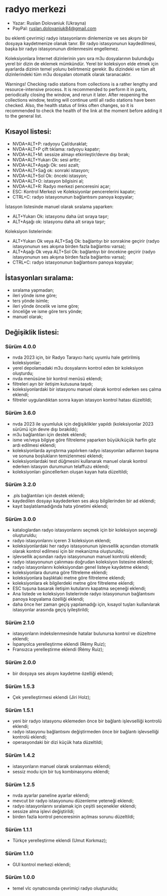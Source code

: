 # radyo merkezi

* Yazar: Ruslan Dolovaniuk (Ukrayna)
* PayPal: ruslan.dolovaniuk84@gmail.com

bu eklenti çevrimiçi radyo istasyonlarını dinlemenize ve ses akışını bir dosyaya kaydetmenize olanak tanır.
Bir radyo istasyonunun kaydedilmesi, başka bir radyo istasyonunun dinlenmesini engellemez.

Koleksiyonlara İnternet dizinlerinin yanı sıra m3u dosyalarının bulunduğu yerel bir dizin de eklemek mümkündür.
Yerel bir koleksiyon elde etmek için ayarlarda dizinin temel yolunu belirtmeniz gerekir.
Bu dizindeki ve tüm alt dizinlerindeki tüm m3u dosyaları otomatik olarak taranacaktır.

Warnings!
Checking radio stations from collections is a rather lengthy and resource-intensive process.
It is recommended to perform it in parts, periodically closing the window, and rerun it later.
After reopening the collections window, testing will continue until all radio stations have been checked.
Also, the health status of links often changes, so it is recommended to check the health of the link at the moment before adding it to the general list.


## Kısayol listesi:

* NVDA+ALT+P: radyoyu Çal/duraklat;
* NVDA+ALT+P çift tıklama: radyoyu kapatır;
* NVDA+ALT+M: sessize almayı etkinleştir/devre dışı bırak;
* NVDA+ALT+Yukarı Ok: sesi arttır;
* NVDA+ALT+Aşağı Ok: sesi azalt;
* NVDA+ALT+Sağ ok: sonraki istasyon;
* NVDA+ALT+Sol Ok: önceki istasyon;
* NVDA+ALT+O: istasyon bilgisini al;
* NVDA+ALT+R: Radyo merkezi penceresini açar;
* ESC: Kontrol Merkezi ve Koleksiyonlar pencerelerini kapatır;
* CTRL+C: radyo istasyonunun bağlantısını panoya kopyalar;

İstasyon listesinde manuel olarak sıralama yaparken:
* ALT+Yukarı Ok: istasyonu daha üst sıraya taşır;
* ALT+Aşağı ok: istasyonu daha alt sıraya taşır;

Koleksiyon listelerinde:
* ALT+Yukarı Ok veya ALT+Sağ Ok: bağlantıyı bir sonrakine geçirir (radyo istasyonunun ses akışına birden fazla bağlantısı varsa);
* ALT+Aşağı Ok veya ALT+Sol Ok: bağlantıyı bir öncekine geçirir (radyo istasyonunun ses akışına birden fazla bağlantısı varsa);
* CTRL+C: radyo istasyonunun bağlantısını panoya kopyalar;

## İstasyonları sıralama:
* sıralama yapmadan;
* ileri yönde isme göre;
* ters yönde isimle;
* ileri yönde öncelik ve isme göre;
* önceliğe ve isme göre ters yönde;
* manuel olarak;

## Değişiklik listesi:
### Sürüm 4.0.0
* nvda 2023 için, bir Radyo Tarayıcı hariç uyumlu hale getirilmiş koleksiyonlar;
* yerel depolamadaki m3u dosyalarını kontrol eden bir koleksiyon oluşturdu;
* nvda menüsüne bir kontrol menüsü eklendi;
* filtreleri ayrı bir iletişim kutusuna taşıdı;
* koleksiyonlardaki bir istasyonu manuel olarak kontrol ederken ses çalma eklendi;
* filtreler uygulandıktan sonra kayan istasyon kontrol hatası düzeltildi;

### Sürüm 3.6.0
* nvda 2023 ile uyumluluk için değişiklikler yapıldı (koleksiyonlar 2023 sürümü için devre dışı bırakıldı);
* m3u bağlantıları için destek eklendi;
* isme ve/veya bilgiye göre filtreleme yaparken büyük/küçük harfin göz ardı edilmesi eklendi;
* koleksiyonlarda ayrıştırma yapılırken radyo istasyonları adlarının başına ve sonuna boşlukların temizlenmesi eklendi;
* koleksiyonlardaki test düğmesini kullanarak manuel olarak kontrol ederken istasyon durumunun telaffuzu eklendi;
* koleksiyonları güncellerken oluşan kayan hata düzeltildi;

### Sürüm 3.2.0
* .pls bağlantıları için destek eklendi;
* kaydedilen dosyayı kaydederken ses akışı bilgilerinden bir ad eklendi;
* kayıt başlatılamadığında hata yönetimi eklendi;

### Sürüm 3.0.0
* kataloglardan radyo istasyonlarını seçmek için bir koleksiyon seçeneği oluşturuldu;
* radyo istasyonlarını içeren 3 koleksiyon eklendi;
* koleksiyonlardaki her radyo istasyonunun işlevsellik açısından otomatik olarak kontrol edilmesi için bir mekanizma oluşturuldu;
* işlevsellik açısından radyo istasyonunun manuel kontrolü eklendi;
* radyo istasyonunun çalınması doğrudan koleksiyon listesine eklendi;
* radyo istasyonlarını koleksiyondan genel listeye kaydetme eklendi;
* koleksiyonlara duruma göre filtreleme eklendi;
* koleksiyonlara başlıktaki metne göre filtreleme eklendi;
* koleksiyonlara ek bilgilerdeki metne göre filtreleme eklendi;
* ESC tuşuna basarak iletişim kutularını kapatma seçeneği eklendi;
* Ana listede ve koleksiyon listelerinde radyo istasyonunun bağlantısını panoya kopyalama özelliği eklendi;
* daha önce her zaman geçiş yapılamadığı için, kısayol tuşları kullanılarak istasyonlar arasında geçiş iyileştirildi;

### Sürüm 2.1.0
* istasyonların indekslenmesinde hatalar bulunursa kontrol ve düzeltme eklendi;
* İspanyolca yerelleştirme eklendi (Rémy Ruiz);
* Fransızca yerelleştirme eklendi (Rémy Ruiz);

### Sürüm 2.0.0
* bir dosyaya ses akışını kaydetme özelliği eklendi;

### Sürüm 1.5.3
* Çek yerelleştirmesi eklendi (Jiri Holz);

### Sürüm 1.5.1
* yeni bir radyo istasyonu eklemeden önce bir bağlantı işlevselliği kontrolü eklendi;
* radyo istasyonu bağlantısını değiştirmeden önce bir bağlantı işlevselliği kontrolü eklendi;
* operasyondaki bir dizi küçük hata düzeltildi;

### Sürüm 1.4.2
* istasyonların manuel olarak sıralanması eklendi;
* sessiz modu için bir tuş kombinasyonu eklendi;

### Sürüm 1.2.5
* nvda ayarlar paneline ayarlar eklendi;
* mevcut bir radyo istasyonunu düzenleme yeteneği eklendi;
* radyo istasyonlarını sıralamak için çeşitli seçenekler eklendi;
* sessize alma işlevi değiştirildi;
* birden fazla kontrol penceresinin açılması sorunu düzeltildi;

### Sürüm 1.1.1
* Türkçe yerelleştirme eklendi (Umut Korkmaz);

### Sürüm 1.1.0
* GUI kontrol merkezi eklendi;

### Sürüm 1.0.0
* temel vlc oynatıcısında çevrimiçi radyo oluşturuldu;
